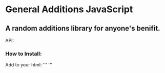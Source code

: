 # General Additions JavaScript
## A random additions library for anyone's benifit.
API: 

### How to Install:
Add to your html:
''' <script src="https://github.com/SpeedSlicer/GeneralAdditionsJS/blob/main/api.js"></script> '''
